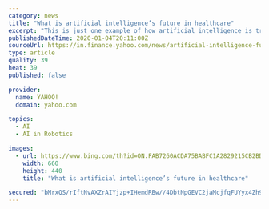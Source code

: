 ```yaml
---
category: news
title: "What is artificial intelligence’s future in healthcare"
excerpt: "This is just one example of how artificial intelligence is transforming lives in the field of healthcare ... In the years to follow, we will be seeing robots not just aping hand movements of surgeons while performing procedures, but being the guiding light of surgeons. Google's parent Alphabet and Johnson & Johnson have been developing a ..."
publishedDateTime: 2020-01-04T20:11:00Z
sourceUrl: https://in.finance.yahoo.com/news/artificial-intelligence-future-healthcare-192751819.html
type: article
quality: 39
heat: 39
published: false

provider:
  name: YAHOO!
  domain: yahoo.com

topics:
  - AI
  - AI in Robotics

images:
  - url: https://www.bing.com/th?id=ON.FAB7260ACDA75BABFC1A2829215CB2BD
    width: 660
    height: 440
    title: "What is artificial intelligence’s future in healthcare"

secured: "bMrxQS/rIftNvAXZrAIYjzp+IHemdRBw//4DbtNpGEVC2jaMcjfqFUYyx4Zh9fTOv8H9gX6chx1G2c9MuvR5nuuDSyUge5TK3QGFQlE6xIXSjivuG6D+2Jj8mxpDiWwYsK4CQ7S7FDD1pfW9UQ8juKKi4yxXLapnCLSSQVNJVqMPpRKnfKCPKO2QwUkvHXT8nkhwIwaAUmYFACfLppaHFLhijDHxGVvCzvUl3xY0PVCDOj71wXgX9DSGI9ZmGWh9Mox+9T1oe/dpqrKzI6Hfrg==;5TE8oiwKwniOxM/tGEvCIw=="
---
```


